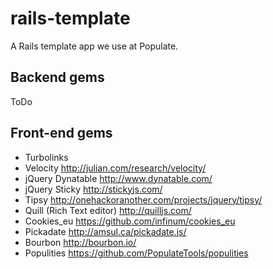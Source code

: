 # rails-template

A Rails template app we use at Populate. 

## Backend gems

ToDo

## Front-end gems

* Turbolinks
* Velocity http://julian.com/research/velocity/
* jQuery Dynatable http://www.dynatable.com/
* jQuery Sticky http://stickyjs.com/
* Tipsy http://onehackoranother.com/projects/jquery/tipsy/
* Quill (Rich Text editor) http://quilljs.com/
* Cookies_eu https://github.com/infinum/cookies_eu
* Pickadate http://amsul.ca/pickadate.js/
* Bourbon http://bourbon.io/
* Populities https://github.com/PopulateTools/populities
